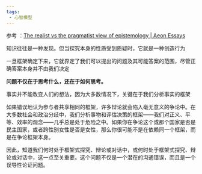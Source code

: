 ```yaml
---
tags:
 - 心智模型
---
```


参考 ：[The realist vs the pragmatist view of epistemology | Aeon Essays](https://aeon.co/essays/the-realist-vs-the-pragmatist-view-of-epistemology?utm_source=rss-feed)

知识往往是一种发现。但当探究本身的性质受到质疑时，它就是一种创造行为

一旦框架确定下来，它就界定了我们可以提出的问题及其可能答案的范围，尽管正确答案本身并不由我们决定


**问题不仅在于思考什么，还在于如何思考。**

事实并不能改变人们的想法，因为大多数情况下，关键在于我们分析事实的框架


如果错误地认为参与者共享相同的框架，许多辩论就会陷入毫无意义的争论中。在大多数社会和政治分歧中，我们分析事物和评估决策的框架——我们对正义、平等、效率的观念——几乎总是处于危险之中。如果你在争论这个或那个国家是否是民主国家，或者跨性别女性是否是女性，那么你很可能不是在依赖同一个框架，而是在争论框架本身。

因此，知道我们何时处于框架式探究、辩论或对话中，或何时处于框架式探究、辩论或对话中，这一点至关重要。这个问题不仅是一个潜在的沟通错误，而且是一个误导性论证问题。